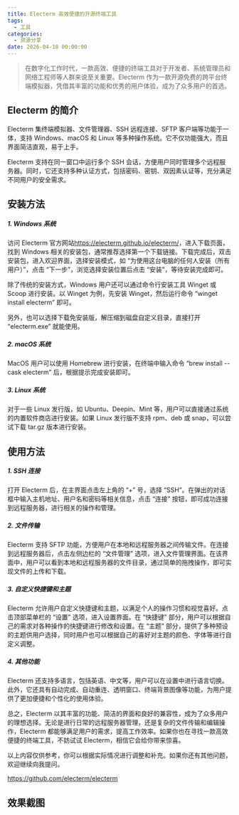 ```yaml
---
title: Electerm 高效便捷的开源终端工具
tags:
  - 工具
categories:
  - 资源分享
date: 2026-04-18 00:00:00
---
```


> 在数字化工作时代，一款高效、便捷的终端工具对于开发者、系统管理员和网络工程师等人群来说至关重要。Electerm 作为一款开源免费的跨平台终端模拟器，凭借其丰富的功能和优秀的用户体验，成为了众多用户的首选。

<!-- more -->

## Electerm 的简介

Electerm 集终端模拟器、文件管理器、SSH 远程连接、SFTP 客户端等功能于一体，支持 Windows、macOS 和 Linux 等多种操作系统。它不仅功能强大，而且界面简洁直观，易于上手。

Electerm 支持在同一窗口中运行多个 SSH 会话，方便用户同时管理多个远程服务器。同时，它还支持多种认证方式，包括密码、密钥、双因素认证等，充分满足不同用户的安全需求。

## 安装方法

##### 1. Windows 系统

访问 Electerm 官方网站<https://electerm.github.io/electerm/>，进入下载页面，找到 Windows 相关的安装包，通常推荐选择第一个下载链接。下载完成后，双击安装包，进入欢迎界面，选择安装模式，如 “为使用这台电脑的任何人安装（所有用户）”，点击 “下一步”，浏览选择安装位置后点击 “安装”，等待安装完成即可。

除了传统的安装方式，Windows 用户还可以通过命令行安装工具 Winget 或 Scoop 进行安装。以 Winget 为例，先安装 Winget，然后运行命令 “winget install electerm” 即可。

另外，也可以选择下载免安装版，解压缩到磁盘自定义目录，直接打开 “electerm.exe” 就能使用。

##### 2. macOS 系统

MacOS 用户可以使用 Homebrew 进行安装，在终端中输入命令 “brew install --cask electerm” 后，根据提示完成安装即可。

##### 3. Linux 系统

对于一些 Linux 发行版，如 Ubuntu、Deepin、Mint 等，用户可以直接通过系统的内置软件商店进行安装。如果 Linux 发行版不支持 rpm、deb 或 snap，可以尝试下载 tar.gz 版本进行安装。

## 使用方法

##### 1. SSH 连接

打开 Electerm 后，在主界面点击左上角的 “+” 号，选择 “SSH”。在弹出的对话框中输入主机地址、用户名和密码等相关信息，点击 “连接” 按钮，即可成功连接到远程服务器，进行相关的操作和管理。

##### 2. 文件传输

Electerm 支持 SFTP 功能，方便用户在本地和远程服务器之间传输文件。在连接到远程服务器后，点击左侧边栏的 “文件管理” 选项，进入文件管理界面。在该界面中，用户可以看到本地和远程服务器的文件目录，通过简单的拖拽操作，即可实现文件的上传和下载。

##### 3. 自定义快捷键和主题

Electerm 允许用户自定义快捷键和主题，以满足个人的操作习惯和视觉喜好。点击顶部菜单栏的 “设置” 选项，进入设置界面。在 “快捷键” 部分，用户可以根据自己的需求对各种操作的快捷键进行修改和设置。在 “主题” 部分，提供了多种预设的主题供用户选择，同时用户也可以根据自己的喜好对主题的颜色、字体等进行自定义调整。

##### 4. 其他功能

Electerm 还支持多语言，包括英语、中文等，用户可以在设置中进行语言切换。此外，它还具有自动完成、自动重连、透明窗口、终端背景图像等功能，为用户提供了更加便捷和个性化的使用体验。

总之，Electerm 以其丰富的功能、简洁的界面和良好的兼容性，成为了众多用户的理想选择。无论是进行日常的远程服务器管理，还是复杂的文件传输和编辑操作，Electerm 都能够满足用户的需求，提高工作效率。如果你也在寻找一款高效便捷的终端工具，不妨试试 Electerm，相信它会给你带来惊喜。

以上内容仅供参考，你可以根据实际情况进行调整和补充。如果你还有其他问题，欢迎继续向我提问。

https://github.com/electerm/electerm

## 效果截图